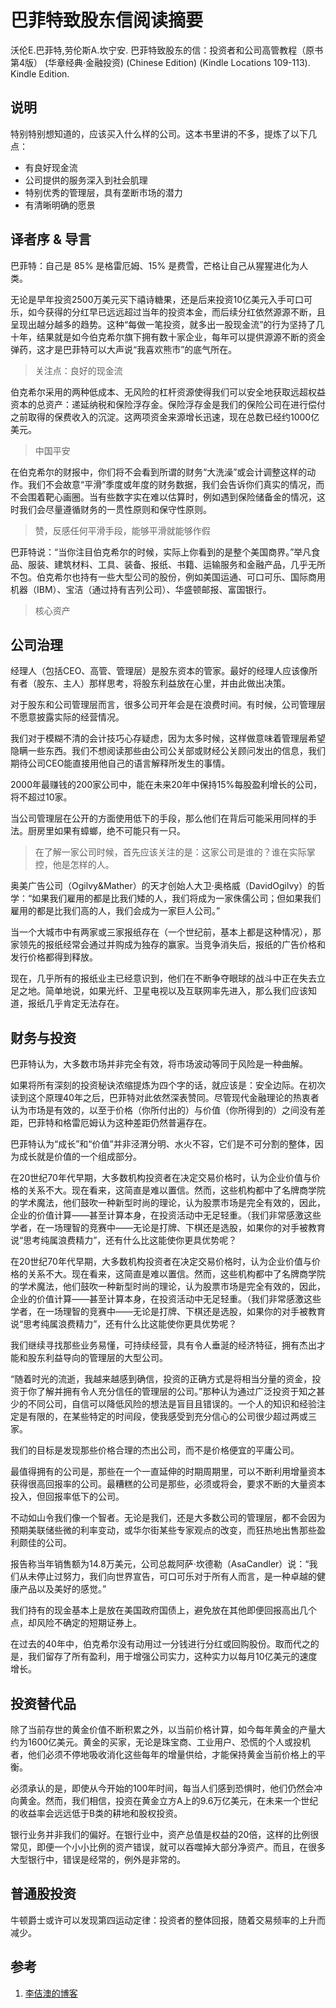 <!-- toc -->
#  巴菲特致股东信阅读摘要

沃伦E.巴菲特,劳伦斯A.坎宁安. 巴菲特致股东的信：投资者和公司高管教程（原书第4版） (华章经典·金融投资) (Chinese Edition) (Kindle Locations 109-113). Kindle Edition. 

## 说明

特别特别想知道的，应该买入什么样的公司。这本书里讲的不多，提炼了以下几点：

* 有良好现金流
* 公司提供的服务深入到社会肌理
* 特别优秀的管理层，具有垄断市场的潜力
* 有清晰明确的愿景

## 译者序 & 导言

巴菲特：自己是 85% 是格雷厄姆、15% 是费雪，芒格让自己从猩猩进化为人类。

无论是早年投资2500万美元买下禧诗糖果，还是后来投资10亿美元入手可口可乐，如今获得的分红早已远远超过当年的投资本金，而后续分红依然源源不断，且呈现出越分越多的趋势。这种“每做一笔投资，就多出一股现金流”的行为坚持了几十年，结果就是如今伯克希尔旗下拥有数十家企业，每年可以提供源源不断的资金弹药，这才是巴菲特可以大声说“我喜欢熊市”的底气所在。

>关注点：良好的现金流

伯克希尔采用的两种低成本、无风险的杠杆资源使得我们可以安全地获取远超权益资本的总资产：递延纳税和保险浮存金。保险浮存金是我们的保险公司在进行偿付之前取得的保费收入的沉淀。这两项资金来源增长迅速，现在总数已经约1000亿美元。

>中国平安

在伯克希尔的财报中，你们将不会看到所谓的财务“大洗澡”或会计调整这样的动作。我们不会故意“平滑”季度或年度的财务数据，我们会告诉你们真实的情况，而不会围着靶心画圈。当有些数字实在难以估算时，例如遇到保险储备金的情况，这时我们会尽量遵循财务的一贯性原则和保守性原则。

>赞，反感任何平滑手段，能够平滑就能够作假

巴菲特说：“当你注目伯克希尔的时候，实际上你看到的是整个美国商界。”举凡食品、服装、建筑材料、工具、装备、报纸、书籍、运输服务和金融产品，几乎无所不包。伯克希尔也持有一些大型公司的股份，例如美国运通、可口可乐、国际商用机器（IBM）、宝洁（通过持有吉列公司）、华盛顿邮报、富国银行。

>核心资产

## 公司治理

经理人（包括CEO、高管、管理层）是股东资本的管家。最好的经理人应该像所有者（股东、主人）那样思考，将股东利益放在心里，并由此做出决策。

对于股东和公司管理层而言，很多公司开年会是在浪费时间。有时候，公司管理层不愿意披露实际的经营情况。

我们对于模糊不清的会计技巧心存疑虑，因为太多时候，这样做意味着管理层希望隐瞒一些东西。我们不想阅读那些由公司公关部或财经公关顾问发出的信息，我们期待公司CEO能直接用他自己的语言解释所发生的事情。

2000年最赚钱的200家公司中，能在未来20年中保持15%每股盈利增长的公司，将不超过10家。

当公司管理层在公开的方面使用低下的手段，那么他们在背后可能采用同样的手法。厨房里如果有蟑螂，绝不可能只有一只。

>在了解一家公司时候，首先应该关注的是：这家公司是谁的？谁在实际掌控，他是怎样的人。

奥美广告公司（Ogilvy&Mather）的天才创始人大卫·奥格威（DavidOgilvy）的哲学：“如果我们雇用的都是比我们矮的人，我们将成为一家侏儒公司；但如果我们雇用的都是比我们高的人，我们会成为一家巨人公司。”

当一个大城市中有两家或三家报纸存在（一个世纪前，基本上都是这种情况），那家领先的报纸经常会通过并购成为独存的赢家。当竞争消失后，报纸的广告价格和发行价格都得到释放。

现在，几乎所有的报纸业主已经意识到，他们在不断争夺眼球的战斗中正在失去立足之地。简单地说，如果光纤、卫星电视以及互联网率先进入，那么我们应该知道，报纸几乎肯定无法存在。



## 财务与投资

巴菲特认为，大多数市场并非完全有效，将市场波动等同于风险是一种曲解。

如果将所有深刻的投资秘诀浓缩提炼为四个字的话，就应该是：安全边际。在初次读到这个原理40年之后，巴菲特对此依然深表赞同。尽管现代金融理论的热衷者认为市场是有效的，以至于价格（你所付出的）与价值（你所得到的）之间没有差距，巴菲特和格雷厄姆认为这种差距仍然普遍存在。

巴菲特认为“成长”和“价值”并非泾渭分明、水火不容，它们是不可分割的整体，因为成长就是价值的一个组成部分。

在20世纪70年代早期，大多数机构投资者在决定交易价格时，认为企业价值与价格的关系不大。现在看来，这简直是难以置信。然而，这些机构都中了名牌商学院的学术魔法，他们鼓吹一种新型时尚的理论，认为股票市场是完全有效的，因此，企业的价值计算——甚至计算本身，在投资活动中无足轻重。（我们非常感激这些学者，在一场理智的竞赛中——无论是打牌、下棋还是选股，如果你的对手被教育说“思考纯属浪费精力”，还有什么比这能使你更具优势呢？

在20世纪70年代早期，大多数机构投资者在决定交易价格时，认为企业价值与价格的关系不大。现在看来，这简直是难以置信。然而，这些机构都中了名牌商学院的学术魔法，他们鼓吹一种新型时尚的理论，认为股票市场是完全有效的，因此，企业的价值计算——甚至计算本身，在投资活动中无足轻重。（我们非常感激这些学者，在一场理智的竞赛中——无论是打牌、下棋还是选股，如果你的对手被教育说“思考纯属浪费精力”，还有什么比这能使你更具优势呢？

我们继续寻找那些业务易懂，可持续经营，具有令人垂涎的经济特征，拥有杰出才能和股东利益导向的管理层的大型公司。

“随着时光的流逝，我越来越感到确信，投资的正确方式是将相当分量的资金，投资于你了解并拥有令人充分信任的管理层的公司。”那种认为通过广泛投资于知之甚少的不同公司，自信可以降低风险的想法是盲目且错误的。一个人的知识和经验注定是有限的，在某些特定的时间段，使我感受到充分信心的公司很少超过两或三家。

我们的目标是发现那些价格合理的杰出公司，而不是价格便宜的平庸公司。

最值得拥有的公司是，那些在一个一直延伸的时期周期里，可以不断利用增量资本获得很高回报率的公司。最糟糕的公司是那些，必须或将会，要求不断的大量资本投入，但回报率低下的公司。

不动如山令我们像一个智者。无论是我们，还是大多数公司的管理层，都不会因为预期美联储些微的利率变动，或华尔街某些专家观点的改变，而狂热地出售那些盈利颇佳的公司。

报告称当年销售额为14.8万美元，公司总裁阿萨·坎德勒（AsaCandler）说：“我们从未停止过努力，我们向世界宣告，可口可乐对于所有人而言，是一种卓越的健康产品以及美好的感觉。”

我们持有的现金基本上是放在美国政府国债上，避免放在其他即便回报高出几个点，却风险不确定的短期证券上。

在过去的40年中，伯克希尔没有动用过一分钱进行分红或回购股份。取而代之的是，我们留存了所有盈利，用于增强公司实力，这种实力以每月10亿美元的速度增长。

## 投资替代品

除了当前存世的黄金价值不断积累之外，以当前价格计算，如今每年黄金的产量大约为1600亿美元。黄金的买家，无论是珠宝商、工业用户、恐慌的个人或投机者，他们必须不停地吸收消化这些每年的增量供给，才能保持黄金当前价格上的平衡。

必须承认的是，即使从今开始的100年时间，每当人们感到恐惧时，他们仍然会冲向黄金。然而，我们相信，投资在黄金立方A上的9.6万亿美元，在未来一个世纪的收益率会远远低于B类的耕地和股权投资。

银行业务并非我们的偏好。在银行业中，资产总值是权益的20倍，这样的比例很常见，即便一个小小比例的资产错误，就可以吞噬掉大部分净资产。而且，在很多大型银行中，错误是经常的，例外是非常的。

## 普通股投资

牛顿爵士或许可以发现第四运动定律：投资者的整体回报，随着交易频率的上升而减少。

## 参考

1. [李佶澳的博客][1]

[1]: https://www.lijiaocn.com "李佶澳的博客"
